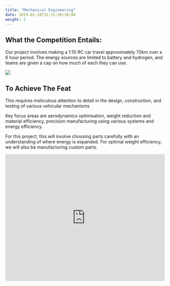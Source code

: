 ```yaml
---
title: "Mechanical Engineering"
date: 2019-01-28T15:15:26+10:00
weight: 2
---
```


## What the Competition Entails:
Our project involves making a 1:10 RC car travel approximately 70km over a 6 hour period. The energy sources are limited to battery and hydrogen, and teams are given a cap on how much of each they can use.

<img src="https://greenreview.com.au/wp-content/uploads/2023/04/068-Horizon-Hydrogen-Grand-Prix-2022-Iris-Sijbom-Photography-2022-IR204099.jpg">

## To Achieve The Feat
This requires meticulous attention to detail in the design, construction, and testing of various vehicular mechanisms

Key focus areas are aerodynamics optimisation, weight reduction and material efficiency, precision manufacturing using various systems and energy efficiency.

For this project, this will involve choosing parts carefully with an understanding of where energy is expanded. For optimal weight efficiency, we will also be manufacturing custom parts. 

<div style="left: 0; width: 100%; height: 400px; position: relative;"><iframe src="https://drive.google.com/embeddedfolderview?id=1q1rjA4u1iW8SEmWJ3GqaJ55i6cYy56tS#grid" style="top: 0; left: 0; width: 100%; height: 100%; position: absolute; border: 0;" allowfullscreen></iframe></div>